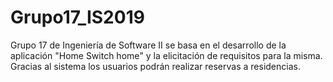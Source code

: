 # Grupo17_IS2019
Grupo 17 de Ingeniería de Software II se basa en el desarrollo de la aplicación "Home Switch home" y la elicitación de requisitos para la misma.
Gracias al sistema los usuarios podrán realizar reservas a residencias.
